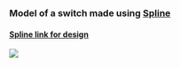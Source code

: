 ### Model of a switch made using <a href="https://spline.design/">Spline</a>

#### <a href="https://app.spline.design/file/e2a9354c-060b-410b-87da-47e7f81dfd23">Spline link for design</a>

![](public\switch.gif)
